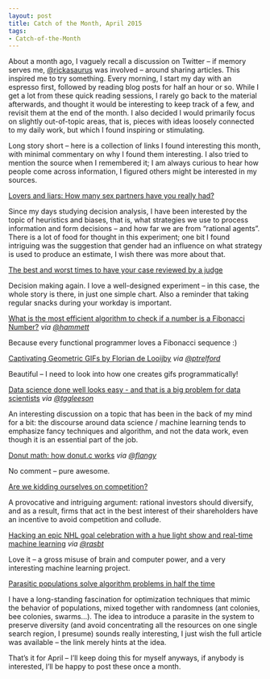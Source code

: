 ```yaml
---
layout: post
title: Catch of the Month, April 2015
tags:
- Catch-of-the-Month
---
```


About a month ago, I vaguely recall a discussion on Twitter – if memory serves me, [@rickasaurus](https://twitter.com/rickasaurus) was involved – around sharing articles. This inspired me to try something. Every morning, I start my day with an espresso first, followed by reading blog posts for half an hour or so. While I get a lot from these quick reading sessions, I rarely go back to the material afterwards, and thought it would be interesting to keep track of a few, and revisit them at the end of the month. I also decided I would primarily focus on slightly out-of-topic areas, that is, pieces with ideas loosely connected to my daily work, but which I found inspiring or stimulating.

<!--more-->

Long story short – here is a collection of links I found interesting this month, with minimal commentary on why I found them interesting. I also tried to mention the source when I remembered it; I am always curious to hear how people come across information, I figured others might be interested in my sources.

[Lovers and liars: How many sex partners have you really had?][1]

Since my days studying decision analysis, I have been interested by the topic of heuristics and biases, that is, what strategies we use to process information and form decisions – and how far we are from “rational agents”. There is a lot of food for thought in this experiment; one bit I found intriguing was the suggestion that gender had an influence on what strategy is used to produce an estimate, I wish there was more about that.

[The best and worst times to have your case reviewed by a judge][2]

Decision making again. I love a well-designed experiment – in this case, the whole story is there, in just one simple chart. Also a reminder that taking regular snacks during your workday is important.  

[What is the most efficient algorithm to check if a number is a Fibonacci Number?][3] _via [@hammett](https://twitter.com/hammett)_

Because every functional programmer loves a Fibonacci sequence :)

[Captivating Geometric GIFs by Florian de Looijby][4] _via [@ptrelford](https://twitter.com/ptrelford)_

Beautiful – I need to look into how one creates gifs programmatically!

[Data science done well looks easy - and that is a big problem for data scientists][5] _via [@tggleeson](https://twitter.com/tggleeson)_

An interesting discussion on a topic that has been in the back of my mind for a bit: the discourse around data science / machine learning tends to emphasize fancy techniques and algorithm, and not the data work, even though it is an essential part of the job.

[Donut math: how donut.c works][6] _via [@flangy](https://twitter.com/flangy)_

No comment – pure awesome.

[Are we kidding ourselves on competition?][7]

A provocative and intriguing argument: rational investors should diversify, and as a result, firms that act in the best interest of their shareholders have an incentive to avoid competition and collude.

[Hacking an epic NHL goal celebration with a hue light show and real-time machine learning][8] _via [@rasbt](https://twitter.com/rasbt)_

Love it – a gross misuse of brain and computer power, and a very interesting machine learning project.

[Parasitic populations solve algorithm problems in half the time][9]

I have a long-standing fascination for optimization techniques that mimic the behavior of populations, mixed together with randomness (ant colonies, bee colonies, swarms…). The idea to introduce a parasite in the system to preserve diversity (and avoid concentrating all the resources on one single search region, I presume) sounds really interesting, I just wish the full article was available – the link merely hints at the idea.

That’s it for April – I’ll keep doing this for myself anyways, if anybody is interested, I’ll be happy to post these once a month.

[1]: http://phys.org/news10824.html
[2]: http://www.randalolson.com/2014/08/24/the-best-and-worst-times-to-have-your-case-reviewed-by-a-judge/
[3]: http://www.quora.com/What-is-the-most-efficient-algorithm-to-check-if-a-number-is-a-Fibonacci-Number/answer/Anders-Kaseorg
[4]: http://www.thisiscolossal.com/2015/03/captivating-geometric-gifs-by-florian-de-looij/
[5]: http://simplystatistics.org/2015/03/17/data-science-done-well-looks-easy-and-that-is-a-big-problem-for-data-scientists/
[6]: http://www.a1k0n.net/2011/07/20/donut-math.html
[7]: http://economics.com.au/?p=10111
[8]: http://blog.francoismaillet.com/epic-celebration/
[9]: http://www.newscientist.com/article/mg22630171.300-parasitic-populations-solve-algorithm-problems-in-half-the-time.html
